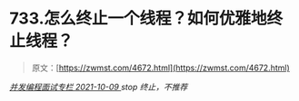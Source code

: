 <!--yml
category: 未分类
date: 0001-01-01 00:00:00
-->

# 733.怎么终止一个线程？如何优雅地终止线程？

> 原文：[https://zwmst.com/4672.html](https://zwmst.com/4672.html)

   [ *并发编程面试专栏* ](https://zwmst.com/%e5%b9%b6%e5%8f%91%e7%bc%96%e7%a8%8b%e9%9d%a2%e8%af%95%e4%b8%93%e6%a0%8f)*[ <time datetime="2021-10-10T01:08:21+08:00"> 2021-10-09 </time> ](https://zwmst.com/4672.html)  stop 终止，不推荐*
